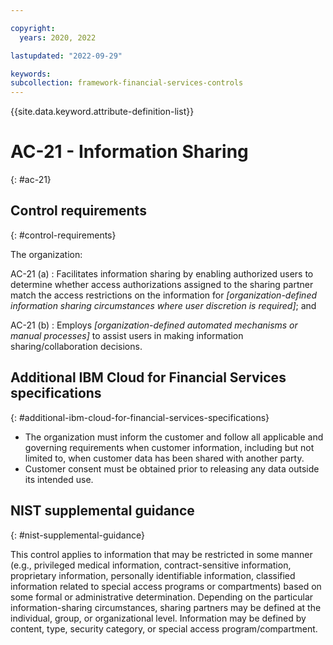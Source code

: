 ```yaml
---

copyright:
  years: 2020, 2022

lastupdated: "2022-09-29"

keywords: 
subcollection: framework-financial-services-controls
---
```


{{site.data.keyword.attribute-definition-list}}

               
# AC-21 - Information Sharing
{: #ac-21}

## Control requirements
{: #control-requirements}

The organization:

AC-21 (a)
    : Facilitates information sharing by enabling authorized users to determine whether access authorizations assigned to the sharing partner match the access restrictions on the information for _[organization-defined information sharing circumstances where user discretion is required]_; and

AC-21 (b)
    : Employs _[organization-defined automated mechanisms or manual processes]_ to assist users in making information sharing/collaboration decisions.

## Additional IBM Cloud for Financial Services specifications
{: #additional-ibm-cloud-for-financial-services-specifications}

- The organization must inform the customer and follow all applicable and governing requirements when customer information, including but not limited to, when customer data has been shared with another party.
- Customer consent must be obtained prior to releasing any data outside its intended use.

## NIST supplemental guidance
{: #nist-supplemental-guidance}

This control applies to information that may be restricted in some manner (e.g., privileged medical information, contract-sensitive information, proprietary information, personally identifiable information, classified information related to special access programs or compartments) based on some formal or administrative determination. Depending on the particular information-sharing circumstances, sharing partners may be defined at the individual, group, or organizational level. Information may be defined by content, type, security category, or special access program/compartment.



